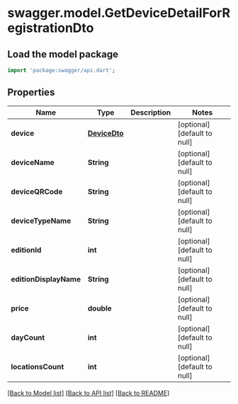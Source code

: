 # swagger.model.GetDeviceDetailForRegistrationDto

## Load the model package
```dart
import 'package:swagger/api.dart';
```

## Properties
Name | Type | Description | Notes
------------ | ------------- | ------------- | -------------
**device** | [**DeviceDto**](DeviceDto.md) |  | [optional] [default to null]
**deviceName** | **String** |  | [optional] [default to null]
**deviceQRCode** | **String** |  | [optional] [default to null]
**deviceTypeName** | **String** |  | [optional] [default to null]
**editionId** | **int** |  | [optional] [default to null]
**editionDisplayName** | **String** |  | [optional] [default to null]
**price** | **double** |  | [optional] [default to null]
**dayCount** | **int** |  | [optional] [default to null]
**locationsCount** | **int** |  | [optional] [default to null]

[[Back to Model list]](../README.md#documentation-for-models) [[Back to API list]](../README.md#documentation-for-api-endpoints) [[Back to README]](../README.md)


